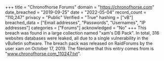 +++
title = "Chronofhorse Forums"
domain = "https://chronofhorse.com"
date_breached = "2019-09-25"
date = "2022-05-04"
record_count = "110,247"
privacy = "Public"
Verified = "True"
hashing = ["vB"]
breached_data = ["Email addresses", "Passwords", "Usernames", "IP addresses"]
categories = ["Forums"]
acknowledged = "No"
+++
This breach was found in a large collection named "xam's DB Pack". In total, 316 websites databases were leaked, all due to a single vulnerability in the vBulletin software. The breach pack was released on RaidForums by the user xam on October 17, 2019. The filename that this entry comes from is "www.chronofhorse.com_110247.txt".
